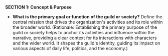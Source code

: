 
**SECTION 1: Concept & Purpose**
- **What is the primary goal or function of the guild or society?** Define the central mission that drives the organization's activities and its role within the broader world. (Rationale: Establishing the primary purpose of the guild or society helps to anchor its activities and influence within the narrative, providing a clear context for its interactions with characters and the wider world. It shapes the guild's identity, guiding its impact on various aspects of daily life, politics, and the economy.)

